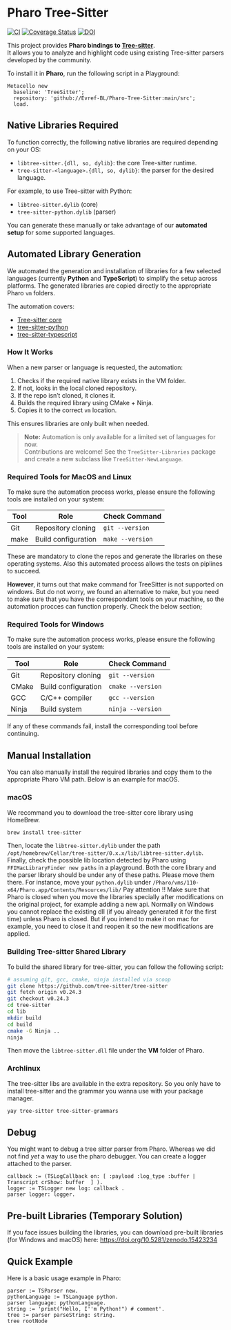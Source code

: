 # Pharo Tree-Sitter

[![CI](https://github.com/Evref-BL/Pharo-Tree-Sitter/actions/workflows/ci.yml/badge.svg)](https://github.com/Evref-BL/Pharo-Tree-Sitter/actions/workflows/ci.yml)
[![Coverage Status](https://coveralls.io/repos/github/Evref-BL/Pharo-Tree-Sitter/badge.svg?branch=main)](https://coveralls.io/github/Evref-BL/Pharo-Tree-Sitter?branch=main)
[![DOI](https://zenodo.org/badge/843819305.svg)](https://doi.org/10.5281/zenodo.15089053)

This project provides **Pharo bindings to [Tree-sitter](https://tree-sitter.github.io/tree-sitter/)**.  
It allows you to analyze and highlight code using existing Tree-sitter parsers developed by the community.

To install it in **Pharo**, run the following script in a Playground:

```smalltalk
Metacello new
  baseline: 'TreeSitter';
  repository: 'github://Evref-BL/Pharo-Tree-Sitter:main/src';
  load.
```

## Native Libraries Required

To function correctly, the following native libraries are required depending on your OS:

- `libtree-sitter.{dll, so, dylib}`: the core Tree-sitter runtime.
- `tree-sitter-<language>.{dll, so, dylib}`: the parser for the desired language.

For example, to use Tree-sitter with Python:

- `libtree-sitter.dylib` (core)
- `tree-sitter-python.dylib` (parser)

You can generate these manually or take advantage of our **automated setup** for some supported languages.

## Automated Library Generation

We automated the generation and installation of libraries for a few selected languages (currently **Python** and **TypeScript**) to simplify the setup across platforms. The generated libraries are copied directly to the appropriate Pharo `vm` folders.

The automation covers:

- [Tree-sitter core](https://github.com/tree-sitter/tree-sitter)
- [tree-sitter-python](https://github.com/tree-sitter/tree-sitter-python)
- [tree-sitter-typescript](https://github.com/tree-sitter/tree-sitter-typescript)

### How It Works

When a new parser or language is requested, the automation:

1. Checks if the required native library exists in the VM folder.
2. If not, looks in the local cloned repository.
3. If the repo isn’t cloned, it clones it.
4. Builds the required library using CMake + Ninja.
5. Copies it to the correct `vm` location.

This ensures libraries are only built when needed.

> **Note:** Automation is only available for a limited set of languages for now.  
> Contributions are welcome! See the `TreeSitter-Libraries` package and create a new subclass like `TreeSitter-NewLanguage`.

### Required Tools for MacOS and Linux

To make sure the automation process works, please ensure the following tools are installed on your system:

| Tool   | Role                              | Check Command         |
|--------|-----------------------------------|------------------------|
| Git    | Repository cloning                | `git --version`        |
| make  | Build configuration               | `make --version`      |

These are mandatory to clone the repos and generate the libraries on these operating systems.
Also this automated process allows the tests on piplines to succeed.

**However**, it turns out that make command for TreeSitter is not supported on windows. 
But do not worry, we found an alternative to make, but you need to make sure that you have the correspondant tools on your machine, so the automation procces can function properly.
Check the below section;

### Required Tools for Windows

To make sure the automation process works, please ensure the following tools are installed on your system:

| Tool   | Role                              | Check Command         |
|--------|-----------------------------------|------------------------|
| Git    | Repository cloning                | `git --version`        |
| CMake  | Build configuration               | `cmake --version`      |
| GCC    | C/C++ compiler                    | `gcc --version`        |
| Ninja  | Build system                      | `ninja --version`      |

If any of these commands fail, install the corresponding tool before continuing.

## Manual Installation

You can also manually install the required libraries and copy them to the appropriate Pharo VM path. Below is an example for macOS.

### macOS

We recommand you to download the tree-sitter core library using HomeBrew.

```sh
brew install tree-sitter
``` 

Then, locate the `libtree-sitter.dylib` under the path `/opt/homebrew/Cellar/tree-sitter/0.x.x/lib/libtree-sitter.dylib`.
Finally, check the possible lib location detected by Pharo using `FFIMacLibraryFinder new paths` in a playground. 
Both the core library and the parser library should be under any of these paths. Please move them there.
For instance, move your `python.dylib` under `/Pharo/vms/110-x64/Pharo.app/Contents/Resources/lib/`
Pay attention !! Make sure that Pharo is closed when you move the libraries specially after modifications on the original project, for example adding a new api. 
Normally on Windows you cannot replace the existing dll (if you already generated it for the first time) unless Pharo is closed. But if you intend to make it on mac for example, you need to close it and reopen it so the new modifications are applied. 

### Building Tree-sitter Shared Library

To build the shared library for tree-sitter, you can follow the following script:

```sh
# assuming git, gcc, cmake, ninja installed via scoop
git clone https://github.com/tree-sitter/tree-sitter
git fetch origin v0.24.3
git checkout v0.24.3
cd tree-sitter
cd lib
mkdir build
cd build
cmake -G Ninja ..
ninja
```

Then move the `libtree-sitter.dll` file under the **VM** folder of Pharo.

### Archlinux

The tree-sitter libs are available in the extra repository.
So you only have to install tree-sitter and the grammar you wanna use with your package manager.

```sh
yay tree-sitter tree-sitter-grammars
```


## Debug

You might want to debug a tree sitter parser from Pharo.
Whereas we did not find _yet_ a way to use the pharo debugger.
You can create a logger attached to the parser.

```st
callback := (TSLogCallback on: [ :payload :log_type :buffer | Transcript crShow: buffer  ] ).
logger := TSLogger new log: callback .
parser logger: logger.
```

## Pre-built Libraries (Temporary Solution)

If you face issues building the libraries, you can download pre-built libraries (for Windows and macOS) here:
https://doi.org/10.5281/zenodo.15423234

## Quick Example

Here is a basic usage example in Pharo:
```st
parser := TSParser new.
pythonLanguage := TSLanguage python.
parser language: pythonLanguage.
string := 'print("Hello, I''m Python!") # comment'.
tree := parser parseString: string.
tree rootNode
```
